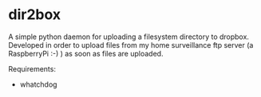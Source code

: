dir2box
=======

A simple python daemon for uploading a filesystem directory to dropbox. Developed in order to upload files from my home surveillance ftp server (a RaspberryPi :-) ) as soon as files are uploaded.

Requirements: 
 * whatchdog
